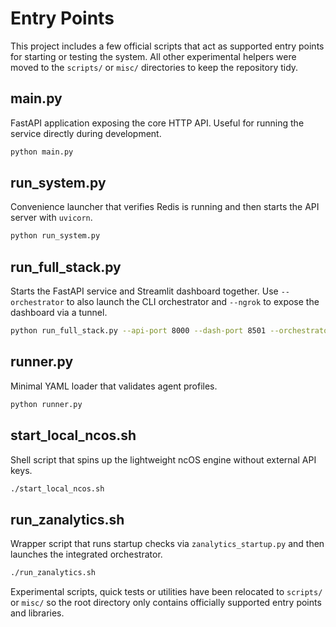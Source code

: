 # Entry Points

This project includes a few official scripts that act as supported entry points for starting or testing the system. All other experimental helpers were moved to the `scripts/` or `misc/` directories to keep the repository tidy.

## main.py
FastAPI application exposing the core HTTP API. Useful for running the service directly during development.

```bash
python main.py
```

## run_system.py
Convenience launcher that verifies Redis is running and then starts the API server with `uvicorn`.

```bash
python run_system.py
```

## run_full_stack.py
Starts the FastAPI service and Streamlit dashboard together. Use `--orchestrator` to also launch the
CLI orchestrator and `--ngrok` to expose the dashboard via a tunnel.

```bash
python run_full_stack.py --api-port 8000 --dash-port 8501 --orchestrator --ngrok
```

## runner.py
Minimal YAML loader that validates agent profiles.

```bash
python runner.py
```

## start_local_ncos.sh
Shell script that spins up the lightweight ncOS engine without external API keys.

```bash
./start_local_ncos.sh
```

## run_zanalytics.sh
Wrapper script that runs startup checks via `zanalytics_startup.py` and then launches the integrated orchestrator.

```bash
./run_zanalytics.sh
```

Experimental scripts, quick tests or utilities have been relocated to `scripts/` or `misc/` so the root directory only contains officially supported entry points and libraries.
